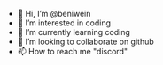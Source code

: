 - 👋 Hi, I’m @beniwein
- 👀 I’m interested in coding
- 🌱 I’m currently learning coding
- 💞️ I’m looking to collaborate on github
- 📫 How to reach me "discord"

<!---
beniwein/beniwein is a ✨ special ✨ repository because its `README.md` (this file) appears on your GitHub profile.
You can click the Preview link to take a look at your changes.
--->
